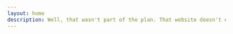```yaml
---
layout: home
description: Well, that wasn't part of the plan. That website doesn't exist, perhaps one of these is of interest to you?
---
```



